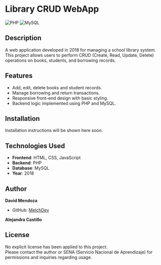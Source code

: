 # Library CRUD WebApp

![PHP](https://img.shields.io/badge/PHP-7.4-green) ![MySQL](https://img.shields.io/badge/MySQL-5.7-blue)

## Description
A web application developed in 2018 for managing a school library system. This project allows users to perform CRUD (Create, Read, Update, Delete) operations on books, students, and borrowing records.

## Features
- Add, edit, delete books and student records.
- Manage borrowing and return transactions.
- Responsive front-end design with basic styling.
- Backend logic implemented using PHP and MySQL.

## Installation
Installation instructions will be shown here soon.

## Technologies Used
- **Frontend**: HTML, CSS, JavaScript
- **Backend**: PHP
- **Database**: MySQL
- **Year**: 2018

## Author
**David Mendoza**  
- GitHub: [MelchDev](https://github.com/MelchDev)

**Alejandra Castillo**

## License
No explicit license has been applied to this project.  
Please contact the author or SENA (Servicio Nacional de Aprendizaje) for permissions and inquiries regarding usage.
